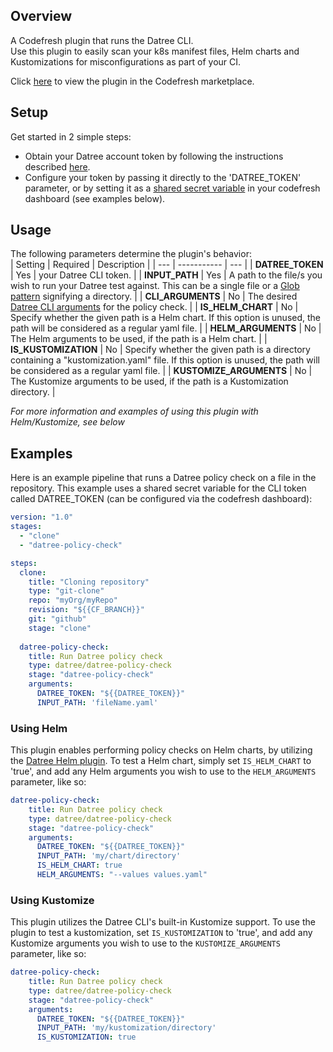 ## Overview
A Codefresh plugin that runs the Datree CLI.  
Use this plugin to easily scan your k8s manifest files, Helm charts and Kustomizations for misconfigurations as part of your CI.

Click [here](https://codefresh.io/steps/step/datree%2Fdatree-policy-check) to view the plugin in the Codefresh marketplace.

## Setup
Get started in 2 simple steps:  

* Obtain your Datree account token by following the instructions described [here](https://hub.datree.io/account-token).
* Configure your token by passing it directly to the 'DATREE_TOKEN' parameter, or by setting it as a [shared secret variable](https://codefresh.io/docs/docs/configure-ci-cd-pipeline/shared-configuration/) in your codefresh dashboard (see examples below).

## Usage

The following parameters determine the plugin's behavior:  
| Setting | Required | Description |
| --- | ----------- | --- |
| **DATREE_TOKEN** | Yes | your Datree CLI token. |
| **INPUT_PATH** | Yes | A path to the file/s you wish to run your Datree test against. This can be a single file or a [Glob pattern](https://www.digitalocean.com/community/tools/glob) signifying a directory. |
| **CLI_ARGUMENTS** | No | The desired [Datree CLI arguments](https://hub.datree.io/cli-arguments) for the policy check. |
| **IS_HELM_CHART** | No | Specify whether the given path is a Helm chart. If this option is unused, the path will be considered as a regular yaml file. |
| **HELM_ARGUMENTS** | No | The Helm arguments to be used, if the path is a Helm chart. |
| **IS_KUSTOMIZATION** | No | Specify whether the given path is a directory containing a "kustomization.yaml" file. If this option is unused, the path will be considered as a regular yaml file. |
| **KUSTOMIZE_ARGUMENTS** | No | The Kustomize arguments to be used, if the path is a Kustomization directory. |  

*For more information and examples of using this plugin with Helm/Kustomize, see below*

## Examples
Here is an example pipeline that runs a Datree policy check on a file in the repository. This example uses a shared secret variable for the CLI token called DATREE_TOKEN (can be configured via the codefresh dashboard):
```yaml
version: "1.0"
stages:
  - "clone"
  - "datree-policy-check"

steps:
  clone:
    title: "Cloning repository"
    type: "git-clone"
    repo: "myOrg/myRepo"
    revision: "${{CF_BRANCH}}"
    git: "github"
    stage: "clone"
    
  datree-policy-check:
    title: Run Datree policy check
    type: datree/datree-policy-check
    stage: "datree-policy-check"
    arguments:
      DATREE_TOKEN: "${{DATREE_TOKEN}}"
      INPUT_PATH: 'fileName.yaml'
```

### Using Helm
This plugin enables performing policy checks on Helm charts, by utilizing the [Datree Helm plugin](https://github.com/datreeio/helm-datree).
To test a Helm chart, simply set `IS_HELM_CHART` to 'true', and add any Helm arguments you wish to use to the `HELM_ARGUMENTS` parameter, like so:
```yaml
datree-policy-check:
    title: Run Datree policy check
    type: datree/datree-policy-check
    stage: "datree-policy-check"
    arguments:
      DATREE_TOKEN: "${{DATREE_TOKEN}}"
      INPUT_PATH: 'my/chart/directory'
      IS_HELM_CHART: true
      HELM_ARGUMENTS: "--values values.yaml"
```

### Using Kustomize
This plugin utilizes the Datree CLI's built-in Kustomize support. To use the plugin to test a kustomization, set `IS_KUSTOMIZATION` to 'true', and add any Kustomize arguments you wish to use to the `KUSTOMIZE_ARGUMENTS` parameter, like so:
```yaml
datree-policy-check:
    title: Run Datree policy check
    type: datree/datree-policy-check
    stage: "datree-policy-check"
    arguments:
      DATREE_TOKEN: "${{DATREE_TOKEN}}"
      INPUT_PATH: 'my/kustomization/directory'
      IS_KUSTOMIZATION: true
```
